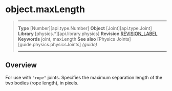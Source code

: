 # object.maxLength

> --------------------- ------------------------------------------------------------------------------------------
> __Type__              [Number][api.type.Number]
> __Object__            [Joint][api.type.Joint]
> __Library__           [physics.*][api.library.physics]
> __Revision__          [REVISION_LABEL](REVISION_URL)
> __Keywords__          joint, maxLength
> __See also__          [Physics Joints][guide.physics.physicsJoints] _(guide)_
> --------------------- ------------------------------------------------------------------------------------------

## Overview

For use with `"rope"` joints. Specifies the maximum separation length of the two bodies (rope&nbsp;length), in pixels.